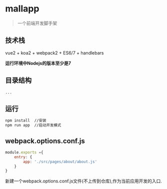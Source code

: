 # mallapp

> 一个前端开发脚手架

## 技术栈
vue2 + koa2 + webpack2 + ES6/7 + handlebars  

**运行环境中Nodejs的版本至少是7**


## 目录结构
```text
...
```

## 运行
``` bash
npm install  //安装
npm run app  //启动开发模式
```

## webpack.options.conf.js
```JavaScript
module.exports ={
    entry: {
        app: './src/pages/about/about.js'
    }
}
```
新建一个webpack.options.conf.js文件(不上传到仓库),作为当前应用开发的入口.

